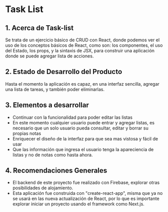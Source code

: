 # Task List
## 1. Acerca de Task-list
Se trata de un ejercicio básico de CRUD con React, donde podemos ver el uso de los conceptos básicos de React, como son: los componentes, el uso del Estado, los props, y la sintaxis de JSX, para construir una aplicación donde se puede agregar lista de acciones.
## 2. Estado de Desarrollo del Producto
Hasta el momento la aplicación es capaz, en una interfaz sencilla, agregar una lista de tareas, y también poder eliminarlas.
## 3. Elementos a desarrollar
- Continuar con la funcionalidad para poder editar las listas
- En este momento cualquier usuario puede entrar y agregar listas, es necesario que un solo usuario pueda consultar, editar y borrar su propias notas
- Enriquecer el diseño de la interfaz para que sea mas vistosa y fácil de usar
- Que las información que ingresa el usuario tenga la apareciencia de listas y no de notas como hasta ahora.
## 4. Recomendaciones Generales
- El backend de este proyecto fue realizado con Firebase,  explorar otras posibilidades de alojamiento.
- Esta aplicación fue construida con "create-react-app", misma que ya no se usará en las nueva actualización de React, por lo que es importante explorar iniciar un proyecto usando el framework como Next.js.
